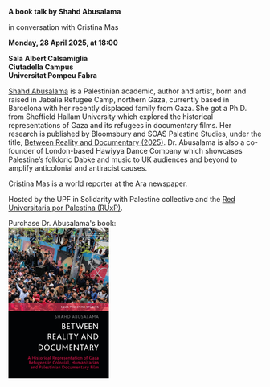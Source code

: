 **A book talk by Shahd Abusalama**

in conversation with Cristina Mas

**Monday, 28 April 2025, at 18:00**

**Sala Albert Calsamiglia**<br>
**Ciutadella Campus**<br>
**Universitat Pompeu Fabra**

[Shahd Abusalama](https://palestinefrommyeyes.com) is a Palestinian academic, author and artist, born and raised in Jabalia Refugee Camp, northern Gaza, currently based in Barcelona with her recently displaced family from Gaza. She got a Ph.D. from Sheffield Hallam University which explored the historical representations of Gaza and its refugees in documentary films. Her research is published by Bloomsbury and SOAS Palestine Studies, under the title, [Between Reality and Documentary (2025)](https://www.bloomsbury.com/uk/between-reality-and-documentary-9780755653119/). Dr. Abusalama is also a co-founder of London-based Hawiyya Dance Company which showcases Palestine’s folkloric Dabke and music to UK audiences and beyond to amplify anticolonial and antiracist causes.

Cristina Mas is a world reporter at the Ara newspaper.

Hosted by the UPF in Solidarity with Palestine collective and the [Red Universitaria por Palestina (RUxP)](https://www.redxpalestina.org).

Purchase Dr. Abusalama's book:<br>
<a href="https://www.bloomsbury.com/uk/between-reality-and-documentary-9780755653119/"><img src="book_cover.jpg" alt="book cover" style="width:200px;"/></a>
